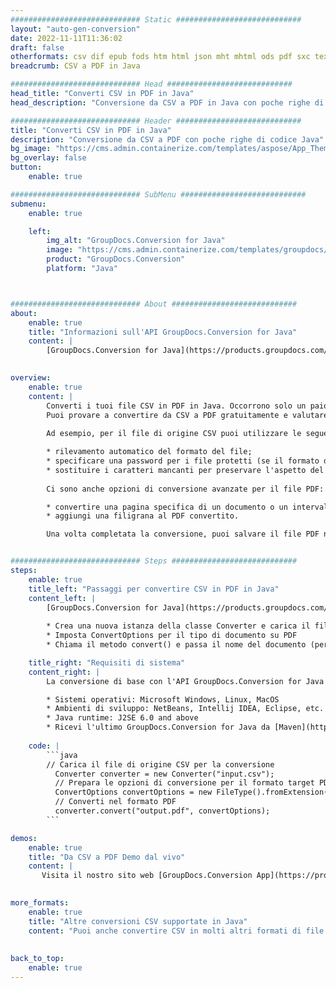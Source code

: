 ```yaml
---
############################# Static ############################
layout: "auto-gen-conversion"
date: 2022-11-11T11:36:02
draft: false
otherformats: csv dif epub fods htm html json mht mhtml ods pdf sxc tex tsv xlam xls xlsb xlsm xlsx xlt xltm xltx xml xps
breadcrumb: CSV a PDF in Java

############################# Head ############################
head_title: "Converti CSV in PDF in Java"
head_description: "Conversione da CSV a PDF in Java con poche righe di codice. Converti oltre 160 formati di file utilizzando l'API di conversione dei documenti GroupDocs per Java"

############################# Header ############################
title: "Converti CSV in PDF in Java"
description: "Conversione da CSV a PDF con poche righe di codice Java"
bg_image: "https://cms.admin.containerize.com/templates/aspose/App_Themes/V3/images/bg/header1.png"
bg_overlay: false
button:
    enable: true

############################# SubMenu ############################
submenu:
    enable: true

    left:
        img_alt: "GroupDocs.Conversion for Java"
        image: "https://cms.admin.containerize.com/templates/groupdocs/images/product-logos/90x90-noborder/groupdocs-conversion-java.png"
        product: "GroupDocs.Conversion"
        platform: "Java"



############################# About ############################
about:
    enable: true
    title: "Informazioni sull'API GroupDocs.Conversion for Java"
    content: |
        [GroupDocs.Conversion for Java](https://products.groupdocs.com/conversion/java/) è un'API di conversione di formati di file avanzata per la conversione tra formati di immagini e documenti popolari come Microsoft Office, OpenDocument, PDF, HTML, e-mail, CAD. e molto altro ancora con poche righe di codice. L'API nativa rileva automaticamente i formati dei documenti originali e offre molte opzioni per personalizzare i documenti convertiti. Insieme alla funzione di estrazione delle informazioni da un documento, supporta anche la memorizzazione nella cache dei risultati della conversione sul disco locale per impostazione predefinita. Tuttavia, qualsiasi tipo di archiviazione della cache può essere supportato implementando le interfacce appropriate: Amazon S3, Dropbox, Google Drive, Windows Azure, Reddis o qualsiasi altro.
    

overview:
    enable: true
    content: |
        Converti i tuoi file CSV in PDF in Java. Occorrono solo un paio di righe di codice Java su qualsiasi piattaforma di tua scelta, come Windows, Linux, macOS.
        Puoi provare a convertire da CSV a PDF gratuitamente e valutare la qualità dei risultati della conversione. Insieme a semplici script di conversione file, puoi provare opzioni più sofisticate per caricare il file sorgente CSV e memorizzare l'output PDF. 
        
        Ad esempio, per il file di origine CSV puoi utilizzare le seguenti opzioni di caricamento:

        * rilevamento automatico del formato del file;
        * specificare una password per i file protetti (se il formato del file lo supporta);
        * sostituire i caratteri mancanti per preservare l'aspetto del documento.
        
        Ci sono anche opzioni di conversione avanzate per il file PDF:

        * convertire una pagina specifica di un documento o un intervallo di pagine;
        * aggiungi una filigrana al PDF convertito.

        Una volta completata la conversione, puoi salvare il file PDF nel tuo percorso file locale o in qualsiasi archivio di terze parti come FTP, Amazon S3, Google Drive, Dropbox ecc. Nota: per convertire CSV a PDF, non è necessario installare alcun software aggiuntivo, come MS Office, Open Office, Adobe Acrobat Reader ecc.


############################# Steps ############################
steps:
    enable: true
    title_left: "Passaggi per convertire CSV in PDF in Java"
    content_left: |
        [GroupDocs.Conversion for Java](https://products.groupdocs.com/conversion/java/) consente agli sviluppatori di convertire facilmente il file CSV in PDF con poche righe di codice.
        
        * Crea una nuova istanza della classe Converter e carica il file CSV con il percorso completo
        * Imposta ConvertOptions per il tipo di documento su PDF
        * Chiama il metodo convert() e passa il nome del documento (percorso completo) e il formato (PDF) come parametro

    title_right: "Requisiti di sistema"
    content_right: |
        La conversione di base con l'API GroupDocs.Conversion for Java può essere eseguita con poche righe di codice. Le nostre API sono supportate su tutte le principali piattaforme e sistemi operativi. Prima di eseguire il codice seguente, assicurati di avere i seguenti prerequisiti installati sul tuo sistema.

        * Sistemi operativi: Microsoft Windows, Linux, MacOS
        * Ambienti di sviluppo: NetBeans, Intellij IDEA, Eclipse, etc.
        * Java runtime: J2SE 6.0 and above
        * Ricevi l'ultimo GroupDocs.Conversion for Java da [Maven](https://repository.groupdocs.com/webapp/#/artifacts/browse/tree/General/repo/com/groupdocs/groupdocs-conversion)
         
    code: |
        ```java    
        // Carica il file di origine CSV per la conversione
          Converter converter = new Converter("input.csv");
          // Prepara le opzioni di conversione per il formato target PDF
          ConvertOptions convertOptions = new FileType().fromExtension("pdf").getConvertOptions();
          // Converti nel formato PDF
          converter.convert("output.pdf", convertOptions);
        ```

demos:
    enable: true
    title: "Da CSV a PDF Demo dal vivo"
    content: |
       Visita il nostro sito web [GroupDocs.Conversion App](https://products.groupdocs.app/conversion/family) e prova subito la conversione da CSV a PDF. La demo gratuita ha i seguenti vantaggi
          

more_formats:
    enable: true
    title: "Altre conversioni CSV supportate in Java"
    content: "Puoi anche convertire CSV in molti altri formati di file. Si prega di consultare l'elenco di seguito."
       
       
back_to_top:
    enable: true
---
```

